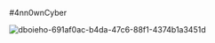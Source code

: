 #4nn0wnCyber 

![dboieho-691af0ac-b4da-47c6-88f1-4374b1a3451d](https://user-images.githubusercontent.com/104662886/220317922-aa955116-006a-46e7-a3e5-e98512ba7d10.gif)

